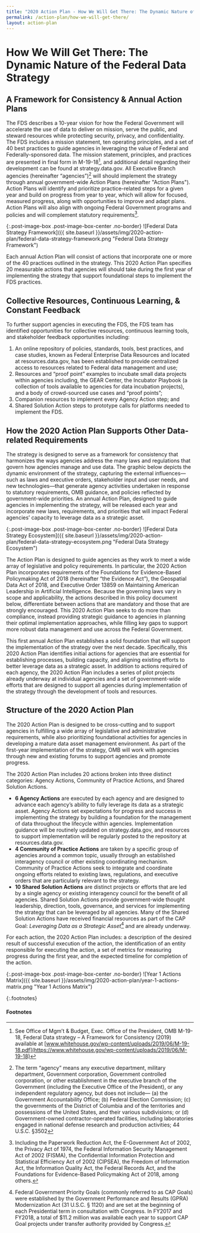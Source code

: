 ```yaml
---
title: "2020 Action Plan - How We Will Get There: The Dynamic Nature of the Federal Data Strategy"
permalink: /action-plan/how-we-will-get-there/
layout: action-plan
---
```


# How We Will Get There: The Dynamic Nature of the Federal Data Strategy

## A Framework for Consistency & Annual Action Plans 

The FDS describes a 10-year vision for how the Federal Government will accelerate the use of data to deliver on mission, serve the public, and steward resources while protecting security, privacy, and confidentiality. The FDS includes a mission statement, ten operating principles, and a set of 40 best practices to guide agencies in leveraging the value of Federal and Federally-sponsored data. The mission statement, principles, and practices are presented in final form in M-19-18[^1],  and additional detail regarding their development can be found at strategy.data.gov. All Executive Branch agencies (hereinafter “agencies”)[^2] will should implement the strategy through annual government-wide Action Plans (hereinafter "Action Plans"). Action Plans will identify and prioritize practice-related steps for a given year and build on progress from year to year, which will allow for focused, measured progress, along with opportunities to improve and adapt plans. Action Plans will also align with ongoing Federal Government programs and policies and will complement statutory requirements[^3].

{:.post-image-box .post-image-box-center .no-border}
![Federal Data Strategy Framework]({{ site.baseurl }}/assets/img/2020-action-plan/federal-data-strategy-framework.png "Federal Data Strategy Framework")

Each annual Action Plan will consist of actions that incorporate one or more of the 40 practices outlined in the strategy. This 2020 Action Plan specifies 20 measurable actions that agencies will should take during the first year of implementing the strategy that support foundational steps to implement the FDS practices.

## Collective Resources, Continuous Learning, & Constant Feedback
To further support agencies in executing the FDS, the FDS team has identified opportunities for collective resources, continuous learning tools, and stakeholder feedback opportunities including:
1.	An online repository of policies, standards, tools, best practices, and case studies, known as Federal Enterprise Data Resources and located at resources.data.gov, has been established to provide centralized access to resources related to Federal data management and use;
2.	Resources and “proof point” examples to incubate small data projects within agencies including, the GEAR Center, the Incubator Playbook (a collection of tools available to agencies for data incubation projects), and a body of crowd-sourced use cases and “proof points”; 
3.	Companion resources to implement every Agency Action step; and 
4.	Shared Solution Action steps to prototype calls for platforms needed to implement the FDS. 

## How the 2020 Action Plan Supports Other Data-related Requirements
The strategy is designed to serve as a framework for consistency that harmonizes the ways agencies address the many laws and regulations that govern how agencies manage and use data. The graphic below depicts the dynamic environment of the strategy, capturing the external influences—such as laws and executive orders, stakeholder input and user needs, and new technologies—that generate agency activities undertaken in response to statutory requirements, OMB guidance, and policies reflected by government-wide priorities. An annual Action Plan, designed to guide agencies in implementing the strategy, will be released each year and incorporate new laws, requirements, and priorities that will impact Federal agencies’ capacity to leverage data as a strategic asset. 


{:.post-image-box .post-image-box-center .no-border}
![Federal Data Strategy Ecosystem]({{ site.baseurl }}/assets/img/2020-action-plan/federal-data-strategy-ecosystem.png "Federal Data Strategy Ecosystem")

The Action Plan is designed to guide agencies as they work to meet a wide array of legislative and policy requirements. In particular, the 2020 Action Plan incorporates requirements of the Foundations for Evidence-Based Policymaking Act of 2018 (hereinafter “the Evidence Act”), the Geospatial Data Act of 2018, and Executive Order 13859 on Maintaining American Leadership in Artificial Intelligence. Because the governing laws vary in scope and applicability, the actions described in this policy document below, differentiate between actions that are mandatory and those that are strongly encouraged. This 2020 Action Plan seeks to do more than compliance, instead providing strategic guidance to agencies in planning their optimal implementation approaches, while filling key gaps to support more robust data management and use across the Federal Government. 

This first annual Action Plan establishes a solid foundation that will support the implementation of the strategy over the next decade. Specifically, this 2020 Action Plan identifies initial actions for agencies that are essential for establishing processes, building capacity, and aligning existing efforts to better leverage data as a strategic asset. In addition to actions required of each agency, the 2020 Action Plan includes a series of pilot projects already underway at individual agencies and a set of government-wide efforts that are designed to support all agencies during implementation of the strategy through the development of tools and resources. 

## Structure of the 2020 Action Plan
The 2020 Action Plan is designed to be cross-cutting and to support agencies in fulfilling a wide array of legislative and administrative requirements, while also prioritizing foundational activities for agencies in developing a mature data asset management environment. As part of the first-year implementation of the strategy, OMB will work with agencies through new and existing forums to support agencies and promote progress. 

The 2020 Action Plan includes 20 actions broken into three distinct categories: Agency Actions, Community of Practice Actions, and Shared Solution Actions. 

* **6 Agency Actions** are executed by each agency and are designed to advance each agency’s ability to fully leverage its data as a strategic asset. Agency Actions set expectations for progress and success in implementing the strategy by building a foundation for the management of data throughout the lifecycle within agencies.  Implementation guidance will be routinely updated on strategy.data.gov, and resources to support implementation will be regularly posted to the repository at resources.data.gov. 
* **4 Community of Practice Actions** are taken by a specific group of agencies around a common topic, usually through an established interagency council or other existing coordinating mechanism. Community of Practice Actions seek to integrate and coordinate ongoing efforts related to existing laws, regulations, and executive orders that are particularly relevant to the strategy.
* **10 Shared Solution Actions** are distinct projects or efforts that are led by a single agency or existing interagency council for the benefit of all agencies. Shared Solution Actions provide government-wide thought leadership, direction, tools, governance, and services for implementing the strategy that can be leveraged by all agencies. Many of the Shared Solution Actions have received financial resources as part of the CAP Goal: *Leveraging Data as a Strategic Asset*[^4] and are already underway.

For each action, the 2020 Action Plan includes: a description of the desired result of successful execution of the action, the identification of an entity responsible for executing the action, a set of metrics for measuring progress during the first year, and the expected timeline for completion of the action. 

{:.post-image-box .post-image-box-center .no-border}
![Year 1 Actions Matrix]({{ site.baseurl }}/assets/img/2020-action-plan/year-1-actions-matrix.png "Year 1 Actions Matrix")


{:.footnotes}
#### Footnotes
[^1]: See Office of Mgm’t & Budget, Exec. Office of the President, OMB M-19-18, Federal Data strategy – A Framework for Consistency (2019) available at [www.whitehouse.gov/wp-content/uploads/2019/06/M-19-18.pdf](https://www.whitehouse.gov/wp-content/uploads/2019/06/M-19-18)
[^2]: The term “agency” means any executive department, military department, Government corporation, Government controlled corporation, or other establishment in the executive branch of the Government (including the Executive Office of the President), or any independent regulatory agency, but does not include— (a) the Government Accountability Office; (b) Federal Election Commission; (c) the governments of the District of Columbia and of the territories and possessions of the United States, and their various subdivisions; or (d) Government-owned contractor-operated facilities, including laboratories engaged in national defense research and production activities; 44 U.S.C. §3502
[^3]: Including the Paperwork Reduction Act, the E-Government Act of 2002, the Privacy Act of 1974, the Federal Information Security Management Act of 2002 (FISMA), the Confidential Information Protection and Statistical Efficiency Act of 2002 (CIPSEA), the Freedom of Information Act, the Information Quality Act, the Federal Records Act, and the Foundations for Evidence-Based Policymaking Act of 2018, among others.
[^4]: Federal Government Priority Goals (commonly referred to as CAP Goals) were established by the Government Performance and Results (GPRA) Modernization Act (31 U.S.C. § 1120) and are set at the beginning of each Presidential term in consultation with Congress. In FY2017 and FY2018, a total of $11.2 million was available each year to support CAP Goal projects under transfer authority provided by Congress.